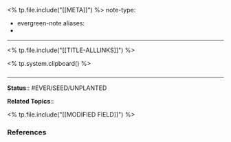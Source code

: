 <% tp.file.include("[[META]]") %>
note-type: 
- evergreen-note
aliases:
- 
---

<% tp.file.include("[[TITLE-ALLLINKS]]") %>

<% tp.system.clipboard() %>

### <hr class="footnote"/>

**Status**:: #EVER/SEED/UNPLANTED 

**Related Topics**:: 
	
<% tp.file.include("[[MODIFIED FIELD]]") %>
	
### References